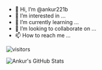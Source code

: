 - 👋 Hi, I’m @ankur221b
- 👀 I’m interested in ...
- 🌱 I’m currently learning ...
- 💞️ I’m looking to collaborate on ...
- 📫 How to reach me ...

<!---
ankur221b/ankur221b is a ✨ special ✨ repository because its `README.md` (this file) appears on your GitHub profile.
You can click the Preview link to take a look at your changes.
--->


![visitors](https://visitor-badge.laobi.icu/badge?page_id=ankur221b.ankur221b)

![Ankur's GitHub Stats](https://github-readme-stats.vercel.app/api?username=ankur221b&count_private=true&show_icons=true&theme=algolia )

